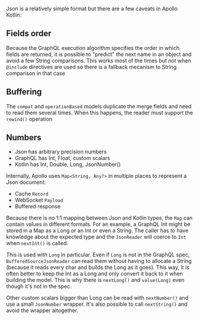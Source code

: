 Json is a relatively simple format but there are a few caveats in Apollo Kotlin:

## Fields order

Because the GraphQL execution algorithm specifies the order in which fields are returned, it is possible to "predict" the next name in an object and avoid a few String comparisons. This works most of the times but not when `@include` directives are used so there is a fallback mecanism to String comparison in that case

## Buffering

The `compat` and `operationBased` models duplicate the merge fields and need to read them several times. When this happens, the reader must support the `rewind()` operation 

## Numbers

- Json has arbitrary precision numbers
- GraphQL has Int, Float, custom scalars
- Kotlin has Int, Double, Long, JsonNumber()

Internally, Apollo uses `Map<String, Any?>` in multiple places to represent a Json document:
- Cache `Record`
- WebSocket `Payload`
- Buffered response

Because there is no 1:1 mapping between Json and Kotlin types, the `Map` can contain values in different formats. For an example, a GraphQL Int might be stored in a Map as a Long or an Int or even a String. The caller has to have knowledge about the expected type and the `JsonReader` will coerce to `Int` when `nextInt()` is called. 

This is used with `Long` in particular. Even if `Long` is not in the GraphQL spec, `BufferedSourceJsonReader` can read them without having to allocate a String (because it reads every char and builds the Long as it goes). This way, it is often better to keep the Int as a Long and only convert it back to it when building the model. This is why there is `nextLong()` and `value(Long)` even though it's not in the spec.

Other custom scalars bigger than Long can be read with `nextNumber()` and use a small `JsonNumber` wrapper. It's also possible to call `nextString()` and avoid the wrapper altogether.




